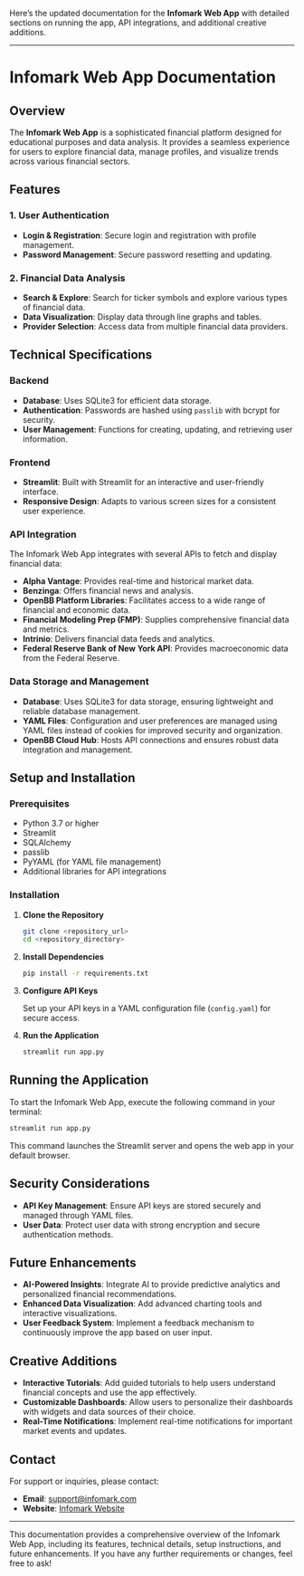 Here’s the updated documentation for the **Infomark Web App** with detailed sections on running the app, API integrations, and additional creative additions.

---

# Infomark Web App Documentation

## Overview

The **Infomark Web App** is a sophisticated financial platform designed for educational purposes and data analysis. It provides a seamless experience for users to explore financial data, manage profiles, and visualize trends across various financial sectors.

## Features

### 1. User Authentication

- **Login & Registration**: Secure login and registration with profile management.
- **Password Management**: Secure password resetting and updating.

### 2. Financial Data Analysis

- **Search & Explore**: Search for ticker symbols and explore various types of financial data.
- **Data Visualization**: Display data through line graphs and tables.
- **Provider Selection**: Access data from multiple financial data providers.

## Technical Specifications

### Backend

- **Database**: Uses SQLite3 for efficient data storage.
- **Authentication**: Passwords are hashed using `passlib` with bcrypt for security.
- **User Management**: Functions for creating, updating, and retrieving user information.

### Frontend

- **Streamlit**: Built with Streamlit for an interactive and user-friendly interface.
- **Responsive Design**: Adapts to various screen sizes for a consistent user experience.

### API Integration

The Infomark Web App integrates with several APIs to fetch and display financial data:

- **Alpha Vantage**: Provides real-time and historical market data.
- **Benzinga**: Offers financial news and analysis.
- **OpenBB Platform Libraries**: Facilitates access to a wide range of financial and economic data.
- **Financial Modeling Prep (FMP)**: Supplies comprehensive financial data and metrics.
- **Intrinio**: Delivers financial data feeds and analytics.
- **Federal Reserve Bank of New York API**: Provides macroeconomic data from the Federal Reserve.

### Data Storage and Management

- **Database**: Uses SQLite3 for data storage, ensuring lightweight and reliable database management.
- **YAML Files**: Configuration and user preferences are managed using YAML files instead of cookies for improved security and organization.
- **OpenBB Cloud Hub**: Hosts API connections and ensures robust data integration and management.

## Setup and Installation

### Prerequisites

- Python 3.7 or higher
- Streamlit
- SQLAlchemy
- passlib
- PyYAML (for YAML file management)
- Additional libraries for API integrations

### Installation

1. **Clone the Repository**

   ```bash
   git clone <repository_url>
   cd <repository_directory>
   ```

2. **Install Dependencies**

   ```bash
   pip install -r requirements.txt
   ```

3. **Configure API Keys**

   Set up your API keys in a YAML configuration file (`config.yaml`) for secure access.

4. **Run the Application**

   ```bash
   streamlit run app.py
   ```

## Running the Application

To start the Infomark Web App, execute the following command in your terminal:

```bash
streamlit run app.py
```

This command launches the Streamlit server and opens the web app in your default browser.

## Security Considerations

- **API Key Management**: Ensure API keys are stored securely and managed through YAML files.
- **User Data**: Protect user data with strong encryption and secure authentication methods.

## Future Enhancements

- **AI-Powered Insights**: Integrate AI to provide predictive analytics and personalized financial recommendations.
- **Enhanced Data Visualization**: Add advanced charting tools and interactive visualizations.
- **User Feedback System**: Implement a feedback mechanism to continuously improve the app based on user input.

## Creative Additions

- **Interactive Tutorials**: Add guided tutorials to help users understand financial concepts and use the app effectively.
- **Customizable Dashboards**: Allow users to personalize their dashboards with widgets and data sources of their choice.
- **Real-Time Notifications**: Implement real-time notifications for important market events and updates.

## Contact

For support or inquiries, please contact:

- **Email**: support@infomark.com
- **Website**: [Infomark Website](https://www.infomark.com)

---

This documentation provides a comprehensive overview of the Infomark Web App, including its features, technical details, setup instructions, and future enhancements. If you have any further requirements or changes, feel free to ask!
